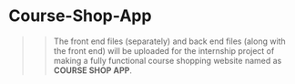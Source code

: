 # Course-Shop-App

>>The front end files (separately) and back end files (along with the front end) will be uploaded for the internship project of making a fully functional course shopping website named as <b>COURSE SHOP APP</b>.
